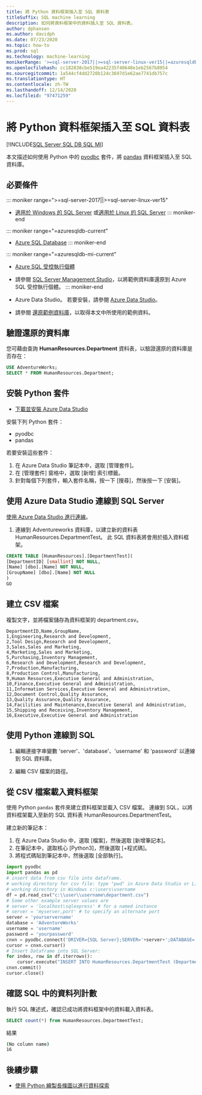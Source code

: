 ```yaml
---
title: 將 Python 資料框架插入至 SQL 資料表
titleSuffix: SQL machine learning
description: 如何將資料框架中的資料插入至 SQL 資料表。
author: dphansen
ms.author: davidph
ms.date: 07/23/2020
ms.topic: how-to
ms.prod: sql
ms.technology: machine-learning
monikerRange: '>=sql-server-2017||>=sql-server-linux-ver15||=azuresqldb-mi-current||=azuresqldb-current'
ms.openlocfilehash: cc182838cbe519ea42235f40648e1eb2567b8954
ms.sourcegitcommit: 1a544cf4dd2720b124c3697d1e62ae7741db757c
ms.translationtype: HT
ms.contentlocale: zh-TW
ms.lasthandoff: 12/14/2020
ms.locfileid: "97471259"
---
```

# <a name="insert-python-dataframe-into-sql-table"></a>將 Python 資料框架插入至 SQL 資料表
[!INCLUDE[SQL Server SQL DB SQL MI](../../includes/applies-to-version/sql-asdb-asdbmi.md)]

本文描述如何使用 Python 中的 [pyodbc](../../connect/python/pyodbc/python-sql-driver-pyodbc.md) 套件，將 [pandas](https://pandas.pydata.org/) 資料框架插入至 SQL 資料庫。

## <a name="prerequisites"></a>必要條件

::: moniker range=">=sql-server-2017||>=sql-server-linux-ver15"
* [適用於 Windows 的 SQL Server](../../database-engine/install-windows/install-sql-server.md) 或[適用於 Linux 的 SQL Server](../../linux/sql-server-linux-overview.md)
::: moniker-end

::: moniker range="=azuresqldb-current"
* [Azure SQL Database](/azure/sql-database/sql-database-get-started-portal)
::: moniker-end

::: moniker range="=azuresqldb-mi-current"
* [Azure SQL 受控執行個體](/azure/azure-sql/managed-instance/instance-create-quickstart)

* 請參閱 [SQL Server Management Studio](../../ssms/download-sql-server-management-studio-ssms.md)，以將範例資料庫還原到 Azure SQL 受控執行個體。
::: moniker-end

* Azure Data Studio。 若要安裝，請參閱 [Azure Data Studio](../../azure-data-studio/what-is.md)。

* 請參閱 [還原範例資料庫](../../samples/adventureworks-install-configure.md)，以取得本文中所使用的範例資料。

## <a name="verify-restored-database"></a>驗證還原的資料庫

您可藉由查詢 **HumanResources.Department** 資料表，以驗證還原的資料庫是否存在：

```sql
USE AdventureWorks;
SELECT * FROM HumanResources.Department;
```

## <a name="install-python-packages"></a>安裝 Python 套件

* [下載並安裝 Azure Data Studio](../../azure-data-studio/download-azure-data-studio.md)

安裝下列 Python 套件：
  * pyodbc
  * pandas

  若要安裝這些套件：

  1. 在 Azure Data Studio 筆記本中，選取 [管理套件]。
  2. 在 [管理套件] 窗格中，選取 [新增] 索引標籤。
  3. 針對每個下列套件，輸入套件名稱，按一下 [搜尋]，然後按一下 [安裝]。

## <a name="connect-to-sql-server-using-azure-data-studio"></a>使用 Azure Data Studio 連線到 SQL Server

[使用 Azure Data Studio 進行連線](../../azure-data-studio/quickstart-sql-server.md)。

1. 連線到 Adventureworks 資料庫，以建立新的資料表 HumanResources.DepartmentTest。 此 SQL 資料表將會用於插入資料框架。

```sql
CREATE TABLE [HumanResources].[DepartmentTest](
[DepartmentID] [smallint] NOT NULL,
[Name] [dbo].[Name] NOT NULL,
[GroupName] [dbo].[Name] NOT NULL
)
GO
```

## <a name="create-csv-file"></a>建立 CSV 檔案

複製文字，並將檔案儲存為資料框架的 department.csv。

```text
DepartmentID,Name,GroupName,
1,Engineering,Research and Development,
2,Tool Design,Research and Development,
3,Sales,Sales and Marketing,
4,Marketing,Sales and Marketing,
5,Purchasing,Inventory Management,
6,Research and Development,Research and Development,
7,Production,Manufacturing,
8,Production Control,Manufacturing,
9,Human Resources,Executive General and Administration,
10,Finance,Executive General and Administration,
11,Information Services,Executive General and Administration,
12,Document Control,Quality Assurance,
13,Quality Assurance,Quality Assurance,
14,Facilities and Maintenance,Executive General and Administration,
15,Shipping and Receiving,Inventory Management,
16,Executive,Executive General and Administration
```

## <a name="connect-to-sql-using-python"></a>使用 Python 連線到 SQL

1. 編輯連接字串變數 'server'、'database'、'username' 和 'password' 以連線到 SQL 資料庫。

2. 編輯 CSV 檔案的路徑。

## <a name="load-dataframe-from-csv-file"></a>從 CSV 檔案載入資料框架

使用 Python `pandas` 套件來建立資料框架並載入 CSV 檔案。 連線到 SQL，以將資料框架載入至新的 SQL 資料表 HumanResources.DepartmentTest。

建立新的筆記本：

1. 在 Azure Data Studio 中，選取 [檔案]，然後選取 [新增筆記本]。
2. 在筆記本中，選取核心 [Python3]，然後選取 [+程式碼]。
3. 將程式碼貼到筆記本中，然後選取 [全部執行]。

 ```Python
import pyodbc
import pandas as pd
# insert data from csv file into dataframe.
# working directory for csv file: type "pwd" in Azure Data Studio or Linux
# working directory in Windows c:\users\username
df = pd.read_csv("c:\\user\\username\department.csv")
# Some other example server values are
# server = 'localhost\sqlexpress' # for a named instance
# server = 'myserver,port' # to specify an alternate port
server = 'yourservername' 
database = 'AdventureWorks' 
username = 'username' 
password = 'yourpassword' 
cnxn = pyodbc.connect('DRIVER={SQL Server};SERVER='+server+';DATABASE='+database+';UID='+username+';PWD='+ password)
cursor = cnxn.cursor()
# Insert Dataframe into SQL Server:
for index, row in df.iterrows():
     cursor.execute("INSERT INTO HumanResources.DepartmentTest (DepartmentID,Name,GroupName) values(?,?,?)", row.DepartmentID, row.Name, row.GroupName)
cnxn.commit()
cursor.close()
```

## <a name="confirm-row-count-in-sql"></a>確認 SQL 中的資料列計數

執行 SQL 陳述式，確認已成功將資料框架中的資料載入資料表。

```sql
SELECT count(*) from HumanResources.DepartmentTest;
```

結果

```bash
(No column name)
16
```

## <a name="next-steps"></a>後續步驟

+ [使用 Python 繪製長條圖以進行資料探索](../data-exploration/python-plot-histogram.md)